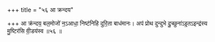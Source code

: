 +++
title = "५६ आ क्रन्दय"

+++
आ क्र॑न्दय॒ बल॒मोजो॑ न॒ऽआधा॒ निष्ट॑निहि दुरि॒ता बाध॑मानः। अप॑ प्रोथ दुन्दुभे दु॒च्छुना॑ऽइ॒तऽइन्द्र॑स्य मु॒ष्टिर॑सि वी॒डय॑स्व ॥५६ ॥